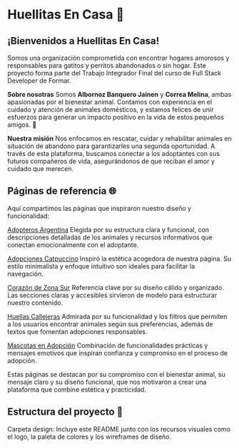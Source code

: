 # Huellitas En Casa 🐾

## ¡Bienvenidos a Huellitas En Casa!
Somos una organización comprometida con encontrar hogares amorosos y responsables para gatitos y perritos abandonados o sin hogar. Este proyecto forma parte del Trabajo Integrador Final del curso de Full Stack Developer de Formar.

**Sobre nosotras**
Somos **Albornoz Banquero Jainen** y **Correa Melina**, ambas apasionadas por el bienestar animal. Contamos con experiencia en el cuidado y atención de animales domésticos, y estamos felices de unir esfuerzos para generar un impacto positivo en la vida de estos pequeños amigos. 💖

**Nuestra misión**
Nos enfocamos en rescatar, cuidar y rehabilitar animales en situación de abandono para garantizarles una segunda oportunidad. A través de esta plataforma, buscamos conectar a los adoptantes con sus futuros compañeros de vida, asegurándonos de que reciban el amor y cuidado que merecen.

## Páginas de referencia 🌐
Aquí compartimos las páginas que inspiraron nuestro diseño y funcionalidad:

[Adopteros Argentina](https://www.adopterosargentina.com/)
Elegida por su estructura clara y funcional, con descripciones detalladas de los animales y recursos informativos que conectan emocionalmente con el adoptante.

[Adopciones Catpuccino](https://adopciones.catpuccino.org/)
Inspiró la estética acogedora de nuestra página. Su estilo minimalista y enfoque intuitivo son ideales para facilitar la navegación.

[Corazón de Zona Sur](https://corazondezonasur.com.ar/)
Referencia clave por su diseño cálido y organizado. Las secciones claras y accesibles sirvieron de modelo para estructurar nuestro contenido.

[Huellas Callejeras](https://www.huellascallejeras.com/adopta/gatos-en-adopcion/)
Admirada por su funcionalidad y los filtros que permiten a los usuarios encontrar animales según sus preferencias, además de textos que fomentan adopciones responsables.

[Mascotas en Adopción](https://www.mascotasenadopcion.com/)
Combinación de funcionalidades prácticas y mensajes emotivos que inspiran confianza y compromiso en el proceso de adopción.

Estas páginas se destacan por su compromiso con el bienestar animal, su mensaje claro y su diseño funcional, que nos motivaron a crear una plataforma que combine estética y practicidad.

## Estructura del proyecto 📂
Carpeta design:
Incluye este README junto con los recursos visuales como el logo, la paleta de colores y los wireframes de diseño.